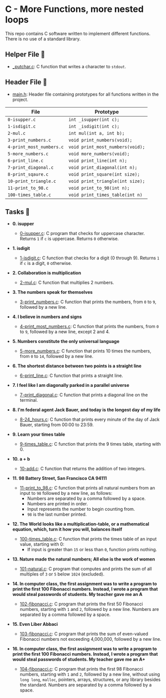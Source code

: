 # C - More Functions, more nested loops

This repo contains C software written to implement different functions. There is no use of a standard library.

## Helper File :raised_hands:

* [_putchar.c](./_putchar.c): C function that writes a character to `stdout`.

## Header File :file_folder:

* [main.h](./main.h): Header file containing prototypes for all
functions written in the project.

| File                     | Prototype                        |
| ------------------------ | -------------------------------- |
| `0-isupper.c`            | `int _isupper(int c);`           |
| `1-isdigit.c`            | `int _isdigit(int c);`           |
| `2-mul.c`                | `int mul(int a, int b);`         |
| `3-print_numbers.c`      | `void print_numbers(void);`      |
| `4-print_most_numbers.c` | `void print_most_numbers(void);` |
| `5-more_numbers.c`       | `void more_numbers(void);`       |
| `6-print_line.c`         | `void print_line(int n);`        |
| `7-print_diagonal.c`     | `void print_diagonal(int n);`    |
| `8-print_sqaure.c`       | `void print_square(int size);`   |
| `10-print_triangle.c`    | `void print_triangle(int size);` |
| `11-print_to_98.c`       | `void print_to_98(int n);`       |
| `100-times_table.c`      | `void print_times_table(int n)`  |

## Tasks :page_with_curl:

* **0. isupper**
  * [0-isupper.c](./0-isupper.c): C program that checks for uppercase character. Returns `1` if `c` is uppercase. Returns `0` otherwise.

* **1. isdigit**
  * [1-isdigit.c](./1-isdigit.c): C function that checks for a digit (0 through 9). Returns `1` if `c` is a digit, `0` otherwise.

* **2. Collaboration is multiplication**
  * [2-mul.c](./2-mul.c): C function that multiplies 2 numbers.

* **3. The numbers speak for themselves**
  * [3-print_numbers.c](./3-print_numbers.c): C function that prints the numbers, from `0` to `9`, followed by a new line. 

* **4. I believe in numbers and signs**
  * [4-print_most_numbers.c](./4-print_most_numbers.c): C function that prints the numbers, from `0` to `9`, followed by a new line, except 2 and 4.

* **5. Numbers constitute the only universal language**
  * [5-more_numbers.c](./5-more_numbers.c): C function that prints 10 times the numbers, from `0` to `14`, followed by a new line.

* **6. The shortest distance between two points is a straight line**
  * [6-print_line.c](./6-print_line.c): C function that prints a straight line.

* **7.  I feel like I am diagonally parked in a parallel universe**
  * [7-print_diagonal.c](./7-print_diagonal.c): C function that prints a diagonal line on the terminal.

* **8. I'm federal agent Jack Bauer, and today is the longest day of my life**
  * [8-24_hours.c](./8-24_hours.c): C function that prints every minute of the day
  of Jack Bauer, starting from 00:00 to 23:59.

* **9. Learn your times table**
  * [9-times_table.c](./9-times_table.c): C function that prints the 9 times table,
  starting with 0.

* **10. a + b**
  * [10-add.c](./10-add.c): C function that returns the addition of two integers.

* **11. 98 Battery Street, San Francisco CA 94111**
  * [11-print_to_98.c](./11-print_to_98.c): C function that prints all natural numbers
  from an input to `98` followed by a new line, as follows:
    * Numbers are separated by a comma followed by a space.
    * Numbers are printed in order.
    * Input represents the number to begin counting from.
    * `98` is the last number printed.

* **12. The World looks like a multiplication-table, or a mathematical equation, which, turn it how you will, balances itself**
  * [100-times_table.c](./100-times_table.c): C function that prints the times table of
  an input value, starting with 0:
    * If input is greater than `15` or less than `0`, function prints nothing.

* **13. Nature made the natural numbers; All else is the work of women**
  * [101-natural.c](./101-natural.c): C program that computes and prints the sum of
  all multiples of `3` or `5` below `1024` (excluded).

* **14. In computer class, the first assignment was to write a program to print the first 100 Fibonacci numbers. Instead, I wrote a program that would steal passwords of students. My teacher gave me an A**
  * [102-fibonacci.c](./102-fibonacci.c): C program that prints the first 50
  Fibonacci numbers, starting with `1` and `2`, followed by a new line.
  Numbers are separated by a comma followed by a space.

* **15. Even Liber Abbaci**
  * [103-fibonacci.c](./103-fibonacci.c): C program that prints the sum of even-valued
  Fibonacci numbers not exceeding 4,000,000, followed by a new line.

* **16. In computer class, the first assignment was to write a program to print the first 100 Fibonacci numbers. Instead, I wrote a program that would steal passwords of students. My teacher gave me an A+**
  * [104-fibonacci.c](./104-fibonacci.c): C program that prints the first 98 Fibonacci
  numbers, starting with `1` and `2`, followed by a new line, without using `long long`,
  `malloc`, pointers, arrays, structures, or any library besides the standard.
  Numbers are separated by a comma followed by a space.
